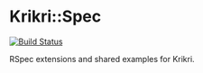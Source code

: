 Krikri::Spec
============

[![Build Status](https://travis-ci.org/dpla/krikri-spec.svg?branch=develop)](https://travis-ci.org/dpla/krikri-spec)

RSpec extensions and shared examples for Krikri.
